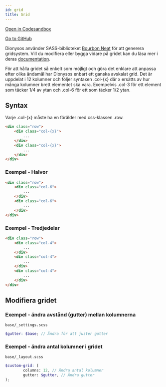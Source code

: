 ```yaml
---
id: grid
title: Grid
---
```

[Open in Codesandbox](https://codesandbox.io/s/github/DanielJohnsson87/raket-factory/tree/dionysos-grid-example/dionysos)

[Go to GitHub](https://github.com/DanielJohnsson87/raket-factory/tree/master/dionysos)

Dionysos använder SASS-biblioteket [Bourbon Neat](https://neat.bourbon.io/) för att generera gridsystem.
Vill du modifiera eller bygga vidare på gridet kan du läsa mer i deras [documentation](https://neat.bourbon.io/docs/latest/). 

För att hålla gridet så enkelt som möjligt och göra det enklare att anpassa efter olika ändamål har Dionysos enbart ett ganska avskalat grid. Det är uppdelat i 12 kolumner och följer syntaxen .col-{x} där x ersätts av hur många kolumner brett elementet ska vara. Exempelvis .col-3 för ett element som täcker 1/4 av ytan och .col-6 för ett som täcker 1/2 ytan. 

## Syntax
Varje .col-{x} måste ha en förälder med css-klassen .row. 

```html
<div class="row">
	<div class="col-{x}">
        ...
    </div>
	<div class="col-{x}">
        ...
    </div>
</div>
```


### Exempel - Halvor

```html
<div class="row">
    <div class="col-6">
        ...
    </div>
    <div class="col-6">
        ...
    </div>
</div>
```

### Exempel - Tredjedelar 

```html
<div class="row">
    <div class="col-4">
        ...
    </div>
    <div class="col-4">
        ...
    </div>
    <div class="col-4">
        ...
    </div>
</div>
```

## Modifiera gridet

### Exempel - ändra avstånd (gutter) mellan kolumnerna
`base/_settings.scss`
```scss 
$gutter: $base; // Ändra för att juster gutter
```

### Exempel - ändra antal kolumner i gridet
`base/_layout.scss`
```scss 
$custom-grid: (
        columns: 12, // Ändra antal kolumner
        gutter: $gutter, // Ändra gutter
);

```
